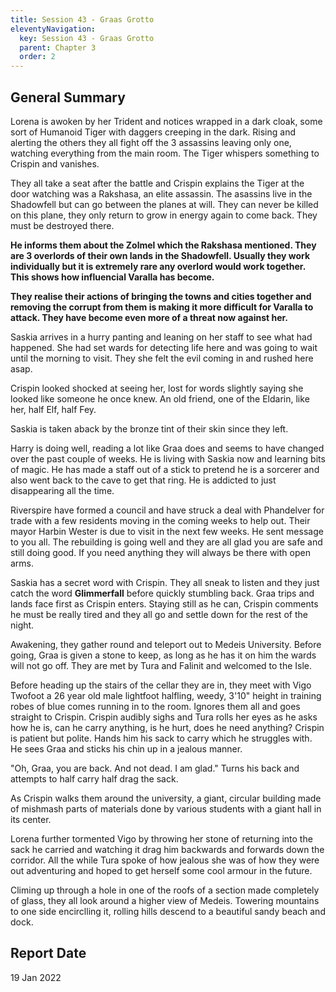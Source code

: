 ```yaml
---
title: Session 43 - Graas Grotto
eleventyNavigation:
  key: Session 43 - Graas Grotto
  parent: Chapter 3
  order: 2
---
```


## General Summary

Lorena is awoken by her Trident and notices wrapped in a dark cloak, some sort of Humanoid Tiger with daggers creeping in the dark. Rising and alerting the others they all fight off the 3 assassins leaving only one, watching everything from the main room. The Tiger whispers something to Crispin and vanishes.  

 They all take a seat after the battle and Crispin explains the Tiger at the door watching was a Rakshasa, an elite assassin. The asassins live in the Shadowfell but can go between the planes at will. They can never be killed on this plane, they only return to grow in energy again to come back. They must be destroyed there.  

 **He informs them about the Zolmel which the Rakshasa mentioned. They are 3 overlords of their own lands in the Shadowfell. Usually they work individually but it is extremely rare any overlord would work together. This shows how influencial Varalla has become.**  

 **They realise their actions of bringing the towns and cities together and removing the corrupt from them is making it more difficult for Varalla to attack. They have become even more of a threat now against her.**  

 Saskia arrives in a hurry panting and leaning on her staff to see what had happened. She had set wards for detecting life here and was going to wait until the morning to visit. They she felt the evil coming in and rushed here asap.  

 Crispin looked shocked at seeing her, lost for words slightly saying she looked like someone he once knew. An old friend, one of the Eldarin, like her, half Elf, half Fey.  

 Saskia is taken aback by the bronze tint of their skin since they left.  

 Harry is doing well, reading a lot like Graa does and seems to have changed over the past couple of weeks. He is living with Saskia now and learning bits of magic. He has made a staff out of a stick to pretend he is a sorcerer and also went back to the cave to get that ring. He is addicted to just disappearing all the time.  

 Riverspire have formed a council and have struck a deal with Phandelver for trade with a few residents moving in the coming weeks to help out. Their mayor Harbin Wester is due to visit in the next few weeks. He sent message to you all. The rebuilding is going well and they are all glad you are safe and still doing good. If you need anything they will always be there with open arms.  

 Saskia has a secret word with Crispin. They all sneak to listen and they just catch the word **Glimmerfall** before quickly stumbling back. Graa trips and lands face first as Crispin enters. Staying still as he can, Crispin comments he must be really tired and they all go and settle down for the rest of the night.  

 Awakening, they gather round and teleport out to Medeis University. Before going, Graa is given a stone to keep, as long as he has it on him the wards will not go off. They are met by Tura and Falinit and welcomed to the Isle.  

 Before heading up the stairs of the cellar they are in, they meet with Vigo Twofoot a 26 year old male lightfoot halfling, weedy, 3'10" height in training robes of blue comes running in to the room. Ignores them all and goes straight to Crispin. Crispin audibly sighs and Tura rolls her eyes as he asks how he is, can he carry anything, is he hurt, does he need anything? Crispin is patient but polite. Hands him his sack to carry which he struggles with. He sees Graa and sticks his chin up in a jealous manner.  

 "Oh, Graa, you are back. And not dead. I am glad." Turns his back and attempts to half carry half drag the sack.  

 As Crispin walks them around the university, a giant, circular building made of mishmash parts of materials done by various students with a giant hall in its center.  

 Lorena further tormented Vigo by throwing her stone of returning into the sack he carried and watching it drag him backwards and forwards down the corridor. All the while Tura spoke of how jealous she was of how they were out adventuring and hoped to get herself some cool armour in the future.  

 Climing up through a hole in one of the roofs of a section made completely of glass, they all look around a higher view of Medeis. Towering mountains to one side encirclling it, rolling hills descend to a beautiful sandy beach and dock.

## Report Date

19 Jan 2022
